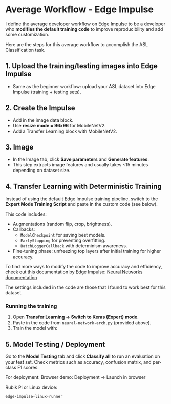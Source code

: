 # Average Workflow - Edge Impulse

I define the average developer workflow on Edge Impulse to be a developer who **modifies the default training code** to improve reproducibility and add some customization.  

Here are the steps for this average workflow to accomplish the ASL Classification task.  

## 1. Upload the training/testing images into Edge Impulse
- Same as the beginner workflow: upload your ASL dataset into Edge Impulse (training + testing sets).  

## 2. Create the Impulse
- Add in the image data block.  
- Use **resize mode = 96x96** for MobileNetV2.  
- Add a Transfer Learning block with MobileNetV2.  

## 3. Image
- In the Image tab, click **Save parameters** and **Generate features**.  
- This step extracts image features and usually takes ~15 minutes depending on dataset size.  

## 4. Transfer Learning with Deterministic Training
Instead of using the default Edge Impulse training pipeline, switch to the **Expert Mode Training Script** and paste in the custom code (see below).  

This code includes:
- Augmentations (random flip, crop, brightness).  
- Callbacks:
  - `ModelCheckpoint` for saving best models.
  - `EarlyStopping` for preventing overfitting.
  - `BatchLoggerCallback` with determinism awareness.  
- Fine-tuning phase: unfreezing top layers after initial training for higher accuracy.

To find more ways to modify the code to improve accuracy and efficiency, check out this documentation by Edge Impulse: [Neural Networks documentation](https://docs.edgeimpulse.com/knowledge/concepts/machine-learning/neural-networks)

The settings included in the code are those that I found to work best for this dataset.

### Running the training
1. Open **Transfer Learning → Switch to Keras (Expert) mode**.  
2. Paste in the code from `neural-network-arch.py` (provided above).  
3. Train the model with:  

## 5. Model Testing / Deployment
Go to the **Model Testing** tab and click **Classify all** to run an evaluation on your test set. Check metrics such as accuracy, confusion matrix, and per-class F1 scores.

For deployment: 
Browser demo: Deployment → Launch in browser

Rubik Pi or Linux device: 
```bash
edge-impulse-linux-runner
```
